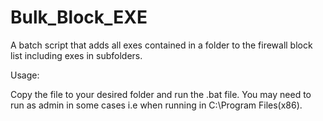 # Bulk_Block_EXE
A batch script that adds all exes contained in a folder to the firewall block list including exes in subfolders.

Usage:

Copy the file to your desired folder and run the .bat file. You may need to run as admin in some cases i.e when running in C:\Program Files(x86).

